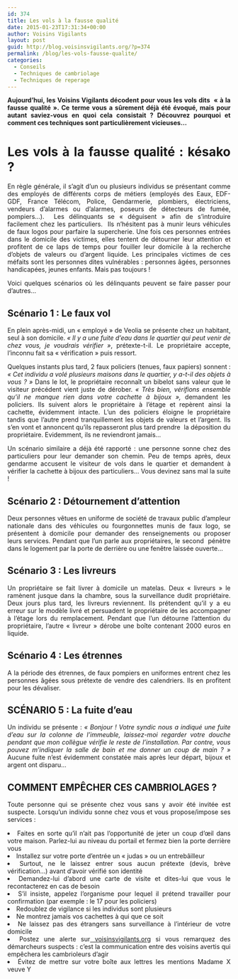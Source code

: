 ```yaml
---
id: 374
title: Les vols à la fausse qualité
date: 2015-01-23T17:31:34+00:00
author: Voisins Vigilants
layout: post
guid: http://blog.voisinsvigilants.org/?p=374
permalink: /blog/les-vols-fausse-qualite/
categories:
  - Conseils
  - Techniques de cambriolage
  - Techniques de reperage
---
```

<p style="text-align: justify;">
  <strong>Aujourd&rsquo;hui, les Voisins Vigilants décodent pour vous les vols dits  &laquo;&nbsp;à la fausse qualité&nbsp;&raquo;. Ce terme vous a sûrement déjà été évoqué, mais pour autant saviez-vous en quoi cela consistait ? Découvrez pourquoi et comment ces techniques sont particulièrement vicieuses&#8230;</strong>
</p>

<h1 style="text-align: justify;">
  <strong>Les vols à la fausse qualité : késako ? </strong>
</h1>

<p style="text-align: justify;">
  En règle générale, il s&rsquo;agit d&rsquo;un ou plusieurs individus se présentant comme des employés de différents corps de métiers (employés des Eaux, EDF-GDF, France Télécom, Police, Gendarmerie, plombiers, électriciens, vendeurs d&rsquo;alarmes ou d&rsquo;alarmes, poseurs de détecteurs de fumée, pompiers&#8230;).  Les délinquants se « déguisent » afin de s’introduire facilement chez les particuliers.  Ils n’hésitent pas à munir leurs véhicules de faux logos pour parfaire la supercherie. Une fois ces personnes entrées dans le domicile des victimes, elles tentent de détourner leur attention et profitent de ce laps de temps pour fouiller leur domicile à la recherche d&rsquo;objets de valeurs ou d&rsquo;argent liquide. Les principales victimes de ces méfaits sont les personnes dites vulnérables : personnes âgées, personnes handicapées, jeunes enfants. Mais pas toujours !
</p>

<p style="text-align: justify;">
  Voici quelques scénarios où les délinquants peuvent se faire passer pour d&rsquo;autres&#8230;
</p>

<h2 style="text-align: justify;">
  <strong>Scénario 1 : Le faux vol</strong>
</h2>

<p style="text-align: justify;">
  En plein après-midi, un « employé&nbsp;&raquo; de Veolia se présente chez un habitant, seul à son domicile.<em> &laquo;&nbsp;Il y a une fuite d&rsquo;eau dans le quartier qui peut venir de chez vous, je voudrais vérifier&nbsp;&raquo;</em>, prétexte-t-il. Le propriétaire accepte, l&rsquo;inconnu fait sa « vérification » puis ressort.
</p>

<p style="text-align: justify;">
  Quelques instants plus tard, 2 faux policiers (tenues, faux papiers) sonnent : <em>&laquo;&nbsp;Cet individu a volé plusieurs maisons dans le quartier, y a-t-il des objets à vous ?&nbsp;&raquo;</em> Dans le lot, le propriétaire reconnaît un bibelot sans valeur que le visiteur précédent vient juste de dérober. <em>&laquo;&nbsp;Très bien, vérifions ensemble qu’il ne manque rien dans votre cachette à bijoux&nbsp;&raquo;, </em>demandent les policiers. Ils suivent alors le propriétaire à l&rsquo;étage et repèrent ainsi la cachette, évidemment intacte. L’un des policiers éloigne le propriétaire tandis que l’autre prend tranquillement les objets de valeurs et l’argent. Ils s’en vont et annoncent qu’ils repasseront plus tard prendre  la déposition du propriétaire. Evidemment, ils ne reviendront jamais&#8230;
</p>

<p style="text-align: justify;">
  Un scénario similaire a déjà été rapporté : une personne sonne chez des particuliers pour leur demander son chemin. Peu de temps après, deux gendarme accusent le visiteur de vols dans le quartier et demandent à vérifier la cachette à bijoux des particuliers&#8230; Vous devinez sans mal la suite !
</p>

<h2 style="text-align: justify;">
  Scénario 2 : Détournement d’attention
</h2>

<p style="text-align: justify;">
  Deux personnes vêtues en uniforme de société de travaux public d&rsquo;ampleur nationale dans des véhicules ou fourgonnettes munis de faux logo, se présentent à domicile pour demander des renseignements ou proposer leurs services. Pendant que l’un parle aux propriétaires, le second  pénètre dans le logement par la porte de derrière ou une fenêtre laissée ouverte&#8230;
</p>

<h2 style="text-align: justify;">
  <strong>Scénario 3 : Les livreurs</strong>
</h2>

<p style="text-align: justify;">
  Un propriétaire se fait livrer à domicile un matelas. Deux &laquo;&nbsp;livreurs&nbsp;&raquo; le ramènent jusque dans la chambre, sous la surveillance dudit propriétaire. Deux jours plus tard, les livreurs reviennent. Ils prétendent qu’il y a eu erreur sur le modèle livré et persuadent le propriétaire de les accompagner à l’étage lors du remplacement. Pendant que l&rsquo;un détourne l&rsquo;attention du propriétaire, l&rsquo;autre « livreur » dérobe une boîte contenant 2000 euros en liquide.
</p>

<h2 style="text-align: justify;">
  <strong>Scénario 4 : Les étrennes</strong>
</h2>

<p style="text-align: justify;">
  A la période des étrennes, de faux pompiers en uniformes entrent chez les personnes âgées sous prétexte de vendre des calendriers. Ils en profitent pour les dévaliser.
</p>

<h2 style="text-align: justify;">
  <strong>SCÉNARIO 5 : La fuite d’eau</strong>
</h2>

<p style="text-align: justify;">
  Un individu se présente : <em>« Bonjour ! Votre syndic nous a indiqué une fuite d&rsquo;eau sur la colonne de l&rsquo;immeuble, laissez-moi regarder votre douche pendant que mon collègue vérifie le reste de l&rsquo;installation. Par contre, vous pouvez m’indiquer la salle de bain et me donner un coup de main ? »</em> Aucune fuite n’est évidemment constatée mais après leur départ, bijoux et argent ont disparu&#8230;
</p>

<h2 style="text-align: justify;">
  <strong>COMMENT EMPÊCHER CES CAMBRIOLAGES ?</strong>
</h2>

<p style="text-align: justify;">
  Toute personne qui se présente chez vous sans y avoir été invitée est suspecte. Lorsqu’un individu sonne chez vous et vous propose/impose ses services :
</p>

<li style="text-align: justify;">
  Faites en sorte qu’il n’ait pas l’opportunité de jeter un coup d’œil dans votre maison. Parlez-lui au niveau du portail et fermez bien la porte derrière vous
</li>
<li style="text-align: justify;">
  Installez sur votre porte d&rsquo;entrée un &laquo;&nbsp;judas&nbsp;&raquo; ou un entrebâilleur
</li>
<li style="text-align: justify;">
  Surtout, ne le laissez entrer sous aucun prétexte (devis, brève vérification…) avant d’avoir vérifié son identité
</li>
<li style="text-align: justify;">
  Demandez-lui d’abord une carte de visite et dites-lui que vous le recontacterez en cas de besoin
</li>
<li style="text-align: justify;">
  S’il insiste, appelez l’organisme pour lequel il prétend travailler pour confirmation (par exemple : le 17 pour les policiers)
</li>
<li style="text-align: justify;">
  Redoublez de vigilance si les individus sont plusieurs
</li>
<li style="text-align: justify;">
  Ne montrez jamais vos cachettes à qui que ce soit
</li>
<li style="text-align: justify;">
  Ne laissez pas des étrangers sans surveillance à l’intérieur de votre domicile
</li>
<li style="text-align: justify;">
  Postez une alerte sur<a href="http://www.voisinsvigilants.org"> voisinsvigilants.org</a> si vous remarquez des démarcheurs suspects : c&rsquo;est la communication entre des voisins avertis qui empêchera les cambrioleurs d&rsquo;agir
</li>
<li style="text-align: justify;">
  Évitez de mettre sur votre boîte aux lettres les mentions Madame X veuve Y
</li>

&nbsp;

&nbsp;
